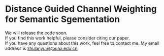 # Distance Guided Channel Weighting for Semantic Sgementation
We will release the code soon.  
If you find this work helpful, please consider citing our paper.  
If you have any questions about this work, feel free to contact me. My email address is zhulanyun@buaa.edu.cn.
